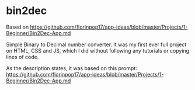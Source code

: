 # bin2dec
Based on https://github.com/florinpop17/app-ideas/blob/master/Projects/1-Beginner/Bin2Dec-App.md


Simple Binary to Decimal number converter. It was my first ever full project on HTML, CSS and JS, which I did without following any tutorials or copying lines of code.

As the description states, it was based on this prompt:
https://github.com/florinpop17/app-ideas/blob/master/Projects/1-Beginner/Bin2Dec-App.md
